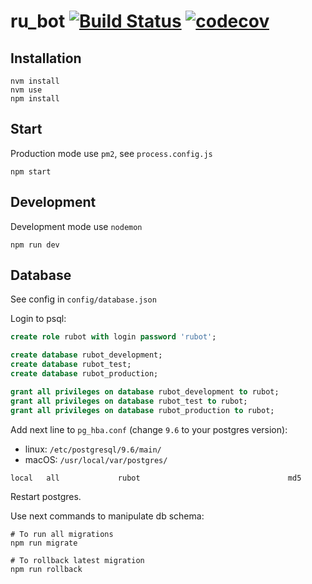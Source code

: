 # ru_bot [![Build Status](https://travis-ci.org/telegram-ru/ru-bot.svg?branch=dev)](https://travis-ci.org/telegram-ru/ru-bot) [![codecov](https://codecov.io/gh/telegram-ru/ru-bot/branch/dev/graph/badge.svg)](https://codecov.io/gh/telegram-ru/ru-bot)


## Installation

```shell
nvm install
nvm use
npm install
```

## Start

Production mode use `pm2`, see `process.config.js`

```shell
npm start
```


## Development

Development mode use `nodemon`

```shell
npm run dev
```

## Database

See config in `config/database.json`

Login to psql:

```sql
create role rubot with login password 'rubot';

create database rubot_development;
create database rubot_test;
create database rubot_production;

grant all privileges on database rubot_development to rubot;
grant all privileges on database rubot_test to rubot;
grant all privileges on database rubot_production to rubot;
```

Add next line to `pg_hba.conf` (change `9.6` to your postgres version):

- linux: `/etc/postgresql/9.6/main/`
- macOS: `/usr/local/var/postgres/`

```
local   all             rubot                                 md5
```
Restart postgres.



Use next commands to manipulate db schema:

```shell
# To run all migrations
npm run migrate

# To rollback latest migration
npm run rollback
```

